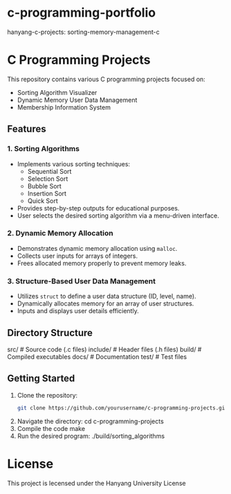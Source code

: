 # c-programming-portfolio
hanyang-c-projects: sorting-memory-management-c
# C Programming Projects

This repository contains various C programming projects focused on:
- Sorting Algorithm Visualizer
- Dynamic Memory User Data Management
- Membership Information System

## Features

### 1. Sorting Algorithms
- Implements various sorting techniques:
  - Sequential Sort
  - Selection Sort
  - Bubble Sort
  - Insertion Sort
  - Quick Sort
- Provides step-by-step outputs for educational purposes.
- User selects the desired sorting algorithm via a menu-driven interface.

### 2. Dynamic Memory Allocation
- Demonstrates dynamic memory allocation using `malloc`.
- Collects user inputs for arrays of integers.
- Frees allocated memory properly to prevent memory leaks.

### 3. Structure-Based User Data Management
- Utilizes `struct` to define a user data structure (ID, level, name).
- Dynamically allocates memory for an array of user structures.
- Inputs and displays user details efficiently.
## Directory Structure
src/             # Source code (.c files)
include/         # Header files (.h files)
build/           # Compiled executables
docs/            # Documentation
test/            # Test files

## Getting Started

1. Clone the repository:
   ```bash
   git clone https://github.com/yourusername/c-programming-projects.git
2. Navigate the directory:
cd c-programming-projects
3. Compile the code
make
4. Run the desired program:
./build/sorting_algorithms

# License
This project is lecensed under the Hanyang University License

